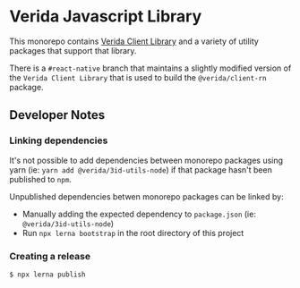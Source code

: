
# Verida Javascript Library

This monorepo contains [Verida Client Library](packages/verida-ts) and a variety of utility packages that support that library.

There is a `#react-native` branch that maintains a slightly modified version of the `Verida Client Library` that is used to build the `@verida/client-rn` package.

## Developer Notes

### Linking dependencies

It's not possible to add dependencies between monorepo packages using yarn (ie: `yarn add @verida/3id-utils-node`) if that package hasn't been published to `npm`.

Unpublished dependencies betwen monorepo packages can be linked by:

- Manually adding the expected dependency to `package.json` (ie: `@verida/3id-utils-node`)
- Run `npx lerna bootstrap` in the root directory of this project

### Creating a release

```
$ npx lerna publish
```